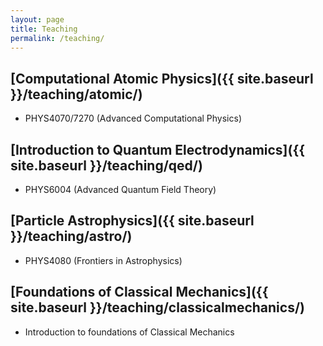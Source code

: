 ```yaml
---
layout: page
title: Teaching
permalink: /teaching/
---
```


## [Computational Atomic Physics]({{ site.baseurl }}/teaching/atomic/)

* PHYS4070/7270 (Advanced Computational Physics)

## [Introduction to Quantum Electrodynamics]({{ site.baseurl }}/teaching/qed/)

* PHYS6004 (Advanced Quantum Field Theory)

## [Particle Astrophysics]({{ site.baseurl }}/teaching/astro/)

* PHYS4080 (Frontiers in Astrophysics)

## [Foundations of Classical Mechanics]({{ site.baseurl }}/teaching/classicalmechanics/)

* Introduction to foundations of Classical Mechanics
